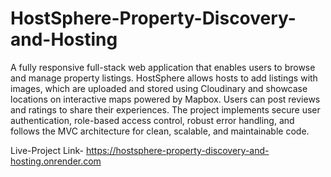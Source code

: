 # HostSphere-Property-Discovery-and-Hosting
A fully responsive full-stack web application that enables users to browse and manage property listings. HostSphere allows hosts to add listings with images, which are uploaded and stored using Cloudinary and showcase locations on interactive maps powered by Mapbox. Users can post reviews and ratings to share their experiences. The project implements secure user authentication, role-based access control, robust error handling, and follows the MVC architecture for clean, scalable, and maintainable code.

Live-Project Link- https://hostsphere-property-discovery-and-hosting.onrender.com
